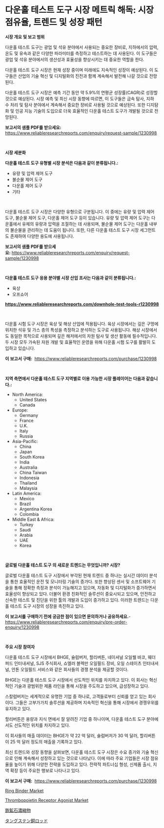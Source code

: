 <p><h1>다운홀 테스트 도구 시장 메트릭 해독: 시장 점유율, 트렌드 및 성장 패턴</h1></p><p><strong>시장 개요 및 보고 범위</strong></p>
<p><p>다운홀 테스트 도구는 광업 및 석유 분야에서 사용되는 중요한 장비로, 지하에서의 압력, 온도 및 유속과 같은 다양한 파라미터를 측정하고 테스트하는 데 사용된다. 이 도구들은 광업 및 석유 분야에서의 생산성과 효율성을 향상시키는 데 중요한 역할을 한다.</p><p>다운홀 테스트 도구 시장은 현재 성장 중이며 미래에도 지속적인 성장이 예상된다. 이 도구들은 산업의 기술 혁신 및 디지털화의 진전과 함께 계속해서 발전해 나갈 것으로 전망된다.</p><p>다운홀 테스트 도구 시장은 예측 기간 동안 약 5.9%의 연평균 성장률(CAGR)로 성장할 것으로 예상된다. 시장 예측 및 최신 시장 동향에 따르면, 이 도구들은 금속 탐사, 지하 수 처리 및 탐사 분야에서 계속해서 중요한 장비로 사용될 것으로 예상된다. 또한 디지턈화 및 인공 지능 기술의 도입으로 더욱 효율적인 다운홀 테스트 도구가 개발될 것으로 전망된다.</p></p>
<p><strong>보고서의 샘플 PDF를 받으세요:</strong> <a href="https://www.reliableresearchreports.com/enquiry/request-sample/1230998">https://www.reliableresearchreports.com/enquiry/request-sample/1230998</a></p>
<p>&nbsp;</p>
<p><strong>시장 세분화</strong></p>
<p><strong>다운홀 테스트 도구 유형별 시장 분석은 다음과 같이 분류됩니다.:</strong></p>
<p><ul><li>유량 및 압력 제어 도구</li><li>불순물 제어 도구</li><li>다운홀 제어 도구</li><li>기타</li></ul></p>
<p>&nbsp;</p>
<p><p>다운홀 테스트 도구 시장은 다양한 유형으로 구분됩니다. 이 중에는 유량 및 압력 제어 도구, 불순물 제어 도구, 다운홀 제어 도구 등이 있습니다. 유량 및 압력 제어 도구는 다운홀에서 유체의 유량과 압력을 조절하는 데 사용되며, 불순물 제어 도구는 다운홀 내부의 불순물을 관리하는 데 도움이 됩니다. 또한, 다른 다운홀 테스트 도구 시장 세그먼트도 존재하여 다양한 용도에 사용됩니다.</p></p>
<p><strong>보고서의 샘플 PDF를 받으세요:</strong>&nbsp;<a href="https://www.reliableresearchreports.com/enquiry/request-sample/1230998">https://www.reliableresearchreports.com/enquiry/request-sample/1230998</a></p>
<p>&nbsp;</p>
<p><strong> 다운홀 테스트 도구 응용 분야별 시장 산업 조사는 다음과 같이 분류됩니다.:</strong></p>
<p><ul><li>육상</li><li>오프쇼어</li></ul></p>
<p><strong><a href="https://www.reliableresearchreports.com/downhole-test-tools-r1230998">https://www.reliableresearchreports.com/downhole-test-tools-r1230998</a></strong></p>
<p>&nbsp;</p>
<p><p>다운홀 시험 도구 시장은 육상 및 해상 산업에 적용됩니다. 육상 시장에서는 깊은 구멍에 위치한 석유 및 가스 층의 특성을 측정하고 분석하는 도구로 사용됩니다. 해상 시장에서도 동일한 목적으로 사용되며 깊은 해저에서의 자원 탐사 및 생산 활동에 필수적입니다. 두 시장 모두 가속된 자원 개발 및 효율적인 운영을 위해 다운홀 시험 도구를 활발히 도입하고 있습니다.</p></p>
<p><strong>이 보고서 구매:</strong>&nbsp; <a href="https://www.reliableresearchreports.com/purchase/1230998">https://www.reliableresearchreports.com/purchase/1230998</a></p>
<p>&nbsp;</p>
<p><strong>지역 측면에서 다운홀 테스트 도구 지역별로 이용 가능한 시장 플레이어는 다음과 같습니다.:</strong></p>
<p><ul>
    <li>
        North America:
        <ul>
            <li>United States</li>
            <li>Canada</li>
        </ul>
    </li>
    <li>
        Europe:
        <ul>
            <li>Germany</li>
            <li>France</li>
            <li>U.K.</li>
            <li>Italy</li>
            <li>Russia</li>
        </ul>
    </li>
    <li>
        Asia-Pacific:
        <ul>
            <li>China</li>
            <li>Japan</li>
            <li>South Korea</li>
            <li>India</li>
            <li>Australia</li>
            <li>China Taiwan</li>
            <li>Indonesia</li>
            <li>Thailand</li>
            <li>Malaysia</li>
        </ul>
    </li>
    <li>
        Latin America:
        <ul>
            <li>Mexico</li>
            <li>Brazil</li>
            <li>Argentina Korea</li>
            <li>Colombia</li>
        </ul>
    </li>
    <li>
        Middle East & Africa:
        <ul>
            <li>Turkey</li>
            <li>Saudi</li>
            <li>Arabia</li>
            <li>UAE</li>
            <li>Korea</li>
        </ul>
    </li>
    </ul></p>
<p>&nbsp;</p>
<p><strong>글로벌 다운홀 테스트 도구 의 새로운 트렌드는 무엇입니까? 시장?</strong></p>
<p><p>글로벌 다운홀 테스트 도구 시장에서 부각된 현재 트렌드 중 하나는 실시간 데이터 분석을 통한 효율적인 운전 및 모니터링 기술의 증가다. 또한 향상된 센서 및 소프트웨어 기술을 통해 정확한 측정과 분석이 가능해지고 있으며, 자동화 및 디지털화가 증가하면서 효율성이 향상되고 있다. 더불어 환경 친화적인 솔루션이 중요시되고 있으며, 안전하고 신속한 테스트 및 진단을 위한 툴의 개발과 도입이 증가하고 있다. 이러한 트렌드는 다운홀 테스트 도구 시장의 성장을 촉진하고 있다.</p></p>
<p><strong>이 보고서를 구매하기 전에 궁금한 점이 있으면 문의하거나 공유하세요.</strong>- <a href="https://www.reliableresearchreports.com/enquiry/pre-order-enquiry/1230998">https://www.reliableresearchreports.com/enquiry/pre-order-enquiry/1230998</a></p>
<p>&nbsp;</p>
<p><strong>주요 시장 참여자</strong></p>
<p><p>다운홀 테스트 도구 시장에서 BHGE, 슐럼버저, 할리버튼, 네이셔널 오일웰 바코, 웨더퍼드 인터내셔널, SJS 주식회사, 쇼엘러 블렉만 오일필드 장비, 오일 스테이츠 인터내셔널, 안톤 오일필드 서비스와 같은 회사들의 경쟁 분석을 제공할 것이다. </p><p>BHGE는 다운홀 테스트 도구 시장에서 선도적인 위치를 차지하고 있다. 이 회사는 혁신적인 기술과 광범위한 제품 라인을 통해 시장을 주도하고 있으며, 급성장하고 있다. </p><p>스칼럼버저는 세계적으로 유명한 기업 중 하나로, 고객들로부터 신뢰를 얻고 있는 회사이다. 그들은 고부가가치 솔루션을 제공하며 지속적인 혁신을 통해 시장에서 경쟁우위를 유지하고 있다. </p><p>할리버튼은 용량과 지식 면에서 잘 알려진 기업 중 하나이며, 다운홀 테스트 도구 분야에서도 선도적인 위치를 차지하고 있다. </p><p>이 회사들의 매출 데이터는 BHGE가 약 22 억 달러, 슐럼버저가 30 억 달러, 할리버튼이 25 억 달러 정도의 매출을 기록하고 있다. </p><p>최신 트렌드와 성장 동향을 살펴보면, 다운홀 테스트 도구 시장은 수요 증가와 기술 혁신으로 인해 계속해서 성장하고 있는 것으로 나타났다. 이에 따라 주요 기업들은 시장 점유율을 높이기 위해 다양한 전략을 도입하고 있다. 전략적 파트너십 형성, 신제품 출시, 지역 확장 등이 주요한 행보로 나타나고 있다.</p></p>
<p><strong>이 보고서 구매:</strong>&nbsp;&nbsp;<a href="https://www.reliableresearchreports.com/purchase/1230998">https://www.reliableresearchreports.com/purchase/1230998</a></p>
<p><p><a href="https://www.linkedin.com/pulse/ring-binder-market-research-report-forecasted-period-from-2024-netjf?trackingId=j%2BpZAdnhv7xBUDy1RqchtQ%3D%3D">Ring Binder Market</a></p><p><a href="https://www.linkedin.com/pulse/thrombopoietin-receptor-agonist-market-research-report-provides-p9q6f?trackingId=GZk0cylTzlTmfj9ypfueiQ%3D%3D">Thrombopoietin Receptor Agonist Market</a></p><p><a href="https://github.com/CloydAbbott2023/Market-Research-Report-List-1/blob/main/205952826035.md">鉄鉱石濃縮物</a></p><p><a href="https://github.com/AaronVargas43/Market-Research-Report-List-1/blob/main/394345426034.md">タングステン銅ロッド</a></p></p>